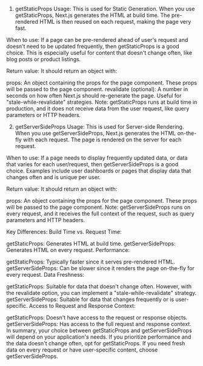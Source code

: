 1. getStaticProps
Usage: This is used for Static Generation. When you use getStaticProps, Next.js generates the HTML at build time. The pre-rendered HTML is then reused on each request, making the page very fast.

When to use: If a page can be pre-rendered ahead of user's request and doesn't need to be updated frequently, then getStaticProps is a good choice. This is especially useful for content that doesn't change often, like blog posts or product listings.

Return value: It should return an object with:

props: An object containing the props for the page component. These props will be passed to the page component.
revalidate (optional): A number in seconds on how often Next.js should re-generate the page. Useful for "stale-while-revalidate" strategies.
Note: getStaticProps runs at build time in production, and it does not receive data from the user request, like query parameters or HTTP headers.

2. getServerSideProps
Usage: This is used for Server-side Rendering. When you use getServerSideProps, Next.js generates the HTML on-the-fly with each request. The page is rendered on the server for each request.

When to use: If a page needs to display frequently updated data, or data that varies for each user/request, then getServerSideProps is a good choice. Examples include user dashboards or pages that display data that changes often and is unique per user.

Return value: It should return an object with:

props: An object containing the props for the page component. These props will be passed to the page component.
Note: getServerSideProps runs on every request, and it receives the full context of the request, such as query parameters and HTTP headers.

Key Differences:
Build Time vs. Request Time:

getStaticProps: Generates HTML at build time.
getServerSideProps: Generates HTML on every request.
Performance:

getStaticProps: Typically faster since it serves pre-rendered HTML.
getServerSideProps: Can be slower since it renders the page on-the-fly for every request.
Data Freshness:

getStaticProps: Suitable for data that doesn't change often. However, with the revalidate option, you can implement a "stale-while-revalidate" strategy.
getServerSideProps: Suitable for data that changes frequently or is user-specific.
Access to Request and Response Context:

getStaticProps: Doesn't have access to the request or response objects.
getServerSideProps: Has access to the full request and response context.
In summary, your choice between getStaticProps and getServerSideProps will depend on your application's needs. If you prioritize performance and the data doesn't change often, opt for getStaticProps. If you need fresh data on every request or have user-specific content, choose getServerSideProps.
